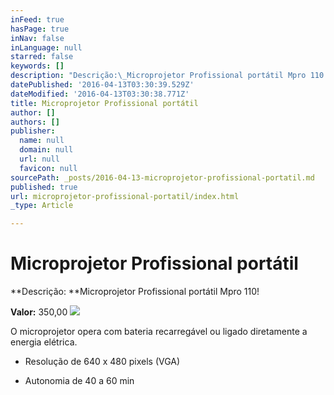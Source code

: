 ```yaml
---
inFeed: true
hasPage: true
inNav: false
inLanguage: null
starred: false
keywords: []
description: "Descrição:\_Microprojetor Profissional portátil Mpro 110!"
datePublished: '2016-04-13T03:30:39.529Z'
dateModified: '2016-04-13T03:30:38.771Z'
title: Microprojetor Profissional portátil
author: []
authors: []
publisher:
  name: null
  domain: null
  url: null
  favicon: null
sourcePath: _posts/2016-04-13-microprojetor-profissional-portatil.md
published: true
url: microprojetor-profissional-portatil/index.html
_type: Article

---
```

# Microprojetor Profissional portátil

**Descrição: **Microprojetor Profissional portátil Mpro 110!

**Valor:** 350,00
![](https://the-grid-user-content.s3-us-west-2.amazonaws.com/2221898d-e79c-4b09-8329-570363d0eb0b.jpg)

O microprojetor opera com bateria recarregável ou ligado diretamente a energia elétrica.

- Resolução de 640 x 480 pixels (VGA)

- Autonomia de 40 a 60 min